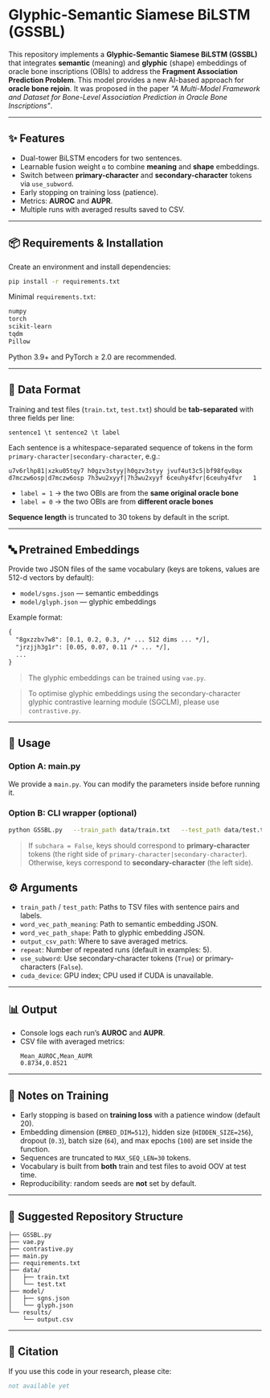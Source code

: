 # Glyphic-Semantic Siamese BiLSTM (GSSBL)

This repository implements a **Glyphic-Semantic Siamese BiLSTM (GSSBL)** that integrates **semantic** (meaning) and **glyphic** (shape) embeddings of oracle bone inscriptions (OBIs) to address the **Fragment Association Prediction Problem**.
This model provides a new AI-based approach for **oracle bone rejoin**. It was proposed in the paper *"A Multi-Model Framework and Dataset for Bone-Level Association Prediction in Oracle Bone Inscriptions"*.


---

## ✨ Features
- Dual-tower BiLSTM encoders for two sentences.
- Learnable fusion weight `α` to combine **meaning** and **shape** embeddings.
- Switch between **primary-character** and **secondary-character** tokens via `use_subword`.
- Early stopping on training loss (patience).
- Metrics: **AUROC** and **AUPR**.
- Multiple runs with averaged results saved to CSV.

---

## 📦 Requirements & Installation

Create an environment and install dependencies:

```bash
pip install -r requirements.txt
```

Minimal `requirements.txt`:
```txt
numpy
torch
scikit-learn
tqdm
Pillow
```

Python 3.9+ and PyTorch ≥ 2.0 are recommended.

---

## 📂 Data Format

Training and test files (`train.txt`, `test.txt`) should be **tab-separated** with three fields per line:

```
sentence1 \t sentence2 \t label
```

Each sentence is a whitespace-separated sequence of tokens in the form `primary-character|secondary-character`, e.g.:

```
u7v6rlhp81|xzku05tqy7 h0gzv3styy|h0gzv3styy jvuf4ut3c5|bf98fqv8qx	d7mczw6osp|d7mczw6osp 7h3wu2xyyf|7h3wu2xyyf 6ceuhy4fvr|6ceuhy4fvr	1
```

- `label = 1` → the two OBIs are from the **same original oracle bone**  
- `label = 0` → the two OBIs are from **different oracle bones**


**Sequence length** is truncated to 30 tokens by default in the script.

---

## 🔤 Pretrained Embeddings

Provide two JSON files of the same vocabulary (keys are tokens, values are 512-d vectors by default):

- `model/sgns.json` — semantic embeddings
- `model/glyph.json` — glyphic embeddings

Example format:

```txt
{
  "8gxzzbv7w8": [0.1, 0.2, 0.3, /* ... 512 dims ... */],
  "jrzjjh3g1r": [0.05, 0.07, 0.11 /* ... */],
  ...
}
```


> The glyphic embeddings can be trained using `vae.py`.

> To optimise glyphic embeddings using the secondary-character glyphic contrastive learning module (SGCLM), please use `contrastive.py`.



---

## 🚀 Usage

### Option A: main.py

We provide a `main.py`. You can modify the parameters inside before running it.

### Option B: CLI wrapper (optional)


```bash
python GSSBL.py   --train_path data/train.txt   --test_path data/test.txt   --word_vec_path_meaning model/sgns.json   --word_vec_path_shape model/glyph.json   --output_csv_path results/output.csv   --repeat 5   --use_subword True   --cuda_device 0
```


> If `subchara = False`, keys should correspond to **primary-character** tokens (the right side of `primary-character|secondary-character`). Otherwise, keys correspond to **secondary-character** (the left side).

## ⚙️ Arguments

- `train_path` / `test_path`: Paths to TSV files with sentence pairs and labels.
- `word_vec_path_meaning`: Path to semantic embedding JSON.
- `word_vec_path_shape`: Path to glyphic embedding JSON.
- `output_csv_path`: Where to save averaged metrics.
- `repeat`: Number of repeated runs (default in examples: 5).
- `use_subword`: Use secondary-character tokens (`True`) or primary-characters (`False`).
- `cuda_device`: GPU index; CPU used if CUDA is unavailable.

---

## 📊 Output

- Console logs each run’s **AUROC** and **AUPR**.
- CSV file with averaged metrics:
  ```
  Mean_AUROC,Mean_AUPR
  0.8734,0.8521
  ```

---

## 🧠 Notes on Training

- Early stopping is based on **training loss** with a patience window (default 20).
- Embedding dimension (`EMBED_DIM=512`), hidden size (`HIDDEN_SIZE=256`), dropout (`0.3`), batch size (`64`), and max epochs (`100`) are set inside the function.
- Sequences are truncated to `MAX_SEQ_LEN=30` tokens.
- Vocabulary is built from **both** train and test files to avoid OOV at test time.
- Reproducibility: random seeds are **not** set by default.

---

## 📁 Suggested Repository Structure

```
├── GSSBL.py   
├── vae.py   
├── contrastive.py        
├── main.py                   
├── requirements.txt
├── data/
│   ├── train.txt
│   └── test.txt
├── model/
│   ├── sgns.json
│   └── glyph.json
└── results/
    └── output.csv
```

---



## 📖 Citation

If you use this code in your research, please cite:

```bibtex
not available yet
```
